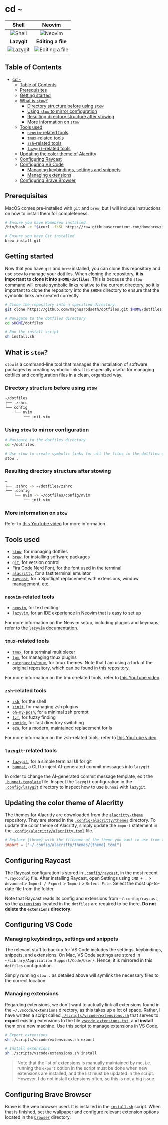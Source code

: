 # cd `~`

|            **Shell**            |             **Neovim**              |
| :-----------------------------: | :---------------------------------: |
|   ![Shell](/images/shell.png)   |    ![Neovim](/images/neovim.png)    |
|           **Lazygit**           |         **Editing a file**          |
| ![Lazygit](/images/lazygit.png) | ![Editing a file](/images/file.png) |

## Table of Contents

- [cd `~`](#cd-)
  - [Table of Contents](#table-of-contents)
  - [Prerequisites](#prerequisites)
  - [Getting started](#getting-started)
  - [What is `stow`?](#what-is-stow)
    - [Directory structure before using `stow`](#directory-structure-before-using-stow)
    - [Using `stow` to mirror configuration](#using-stow-to-mirror-configuration)
    - [Resulting directory structure after stowing](#resulting-directory-structure-after-stowing)
    - [More information on `stow`](#more-information-on-stow)
  - [Tools used](#tools-used)
    - [`neovim`-related tools](#neovim-related-tools)
    - [`tmux`-related tools](#tmux-related-tools)
    - [`zsh`-related tools](#zsh-related-tools)
    - [`lazygit`-related tools](#lazygit-related-tools)
  - [Updating the color theme of Alacritty](#updating-the-color-theme-of-alacritty)
  - [Configuring Raycast](#configuring-raycast)
  - [Configuring VS Code](#configuring-vs-code)
    - [Managing keybindings, settings and snippets](#managing-keybindings-settings-and-snippets)
    - [Managing extensions](#managing-extensions)
  - [Configuring Brave Browser](#configuring-brave-browser)

## Prerequisites

MacOS comes pre-installed with `git` and `brew`, but I will include instructions on how to install them for completeness.

```sh
# Ensure you have Homebrew installed
/bin/bash -c "$(curl -fsSL https://raw.githubusercontent.com/Homebrew/install/HEAD/install.sh)"

# Ensure you have Git installed
brew install git
```

## Getting started

Now that you have `git` and `brew` installed, you can clone this repository and use `stow` to manage your dotfiles. When cloning the repository, **it is important to clone it into `$HOME/dotfiles`**. This is because the `stow` command will create symbolic links relative to the current directory, so it is important to clone the repository into the `$HOME` directory to ensure that the symbolic links are created correctly.

```sh
# Clone the repository into a specified directory
git clone https://github.com/magnusrodseth/dotfiles.git $HOME/dotfiles

# Navigate to the dotfiles directory
cd $HOME/dotfiles

# Run the install script
sh install.sh
```

## What is `stow`?

`stow` is a command-line tool that manages the installation of software packages by creating symbolic links. It is especially useful for managing dotfiles and configuration files in a clean, organized way.

### Directory structure before using `stow`

```sh
~/dotfiles
├── .zshrc
└── config
    └── nvim
        └── init.vim
```

### Using `stow` to mirror configuration

```sh
# Navigate to the dotfiles directory
cd ~/dotfiles

# Use stow to create symbolic links for all the files in the dotfiles directory
stow .
```

### Resulting directory structure after stowing

```sh
~
├── .zshrc -> ~/dotfiles/zshrc
└── .config
    └── nvim -> ~/dotfiles/config/nvim
        └── init.vim

```

### More information on `stow`

Refer to [this YouTube video](https://www.youtube.com/watch?v=y6XCebnB9gs) for more information.

## Tools used

- [`stow`](https://www.gnu.org/software/stow/), for managing dotfiles
- [`brew`](https://brew.sh), for installing software packages
- [`git`](https://git-scm.com), for version control
- [Fira Code Nerd Font](https://www.nerdfonts.com/font-downloads), for the font used in the terminal
- [`alacritty`](https://github.com/alacritty/alacritty), for a fast terminal emulator
- [`raycast`](https://www.raycast.com/), for a Spotlight replacement with extensions, window management, etc.

### `neovim`-related tools

- [`neovim`](https://neovim.io), for text editing
- [`lazyvim`](https://www.lazyvim.org/), for an IDE experience in Neovim that is easy to set up

For more information on the Neovim setup, including plugins and keymaps, refer to the [`lazyvim` documentation](https://www.lazyvim.org/).

### `tmux`-related tools

- [`tmux`](https://github.com/tmux/tmux/wiki), for a terminal multiplexer
- [`tpm`](https://github.com/tmux-plugins/tpm), for managing tmux plugins
- [`catppuccin/tmux`](https://github.com/catppuccin/tmux), for tmux themes. Note that I am using a fork of the original repository, which can be found [in this repository](https://github.com/dreamsofcode-io/catppuccin-tmux).

For more information on the tmux-related tools, refer to [this YouTube video](https://www.youtube.com/watch?v=DzNmUNvnB04).

### `zsh`-related tools

- [`zsh`](https://www.zsh.org), for the shell
- [`zinit`](https://github.com/zdharma-continuum/zinit), for managing zsh plugins
- [`oh-my-posh`](https://ohmyposh.dev/docs/), for a minimal zsh prompt
- [`fzf`](https://github.com/junegunn/fzf), for fuzzy finding
- [`zoxide`](https://github.com/ajeetdsouza/zoxide), for fast directory switching
- [`eza`](https://github.com/eza-community/eza), for a modern, maintained replacement for ls

For more information on the zsh-related tools, refer to [this YouTube video](https://www.youtube.com/watch?v=ud7YxC33Z3w).

### `lazygit`-related tools

- [`lazygit`](https://github.com/jesseduffield/lazygit), for a simple terminal UI for git
- [`bunnai`](https://github.com/chhoumann/bunnai), a CLI to inject AI-generated commit messages into `lazygit`

In order to change the AI-generated commit message template, edit the [`.bunnai-template`](/.bunnai-template) file. Inspect the `lazygit` configuration in the [`.config/lazygit`](/.config/lazygit) directory to inspect how to use `bunnai` with `lazygit`.

## Updating the color theme of Alacritty

The themes for Alacritty are downloaded from the [`alacritty-theme`](https://github.com/alacritty/alacritty-theme) repository. They are stored in the [`.config/alacritty/themes`](/.config/alacritty/themes) directory. To update the color theme of Alacritty, simply update the `import` statement in the [`.config/alacritty/alacritty.toml`](/.config/alacritty/alacritty.toml) file.

```toml
# Replace {theme} with the filename of the theme you want to use from the `alacritty-theme` repository
import = ["~/.config/alacritty/themes/{theme}.toml"]
```

## Configuring Raycast

The Raycast configuration is stored in [`.config/raycast`](/.config/raycast), in the most recent `*.rayconfig` file. After installing Raycast, open Settings using `CMD + ,` > `Advanced` > `Import / Export` > `Import` > `Select File`. Select the most up-to-date file from the folder.

Note that Raycast reads its config and extensions from `~/.config/raycast`, so the [`extensions`](/.config/raycast/extensions/) located in the `dotfiles` are required to be there. **Do not delete the `extensions` directory**.

## Configuring VS Code

### Managing keybindings, settings and snippets

The relevant stuff to backup for VS Code includes the settings, keybindings, snippets, and extensions. On Mac, VS Code settings are stored in `~/Library/Application Support/Code/User/`. Hence, it is mirrored in this `dotfiles` configuration.

Simply running `stow .` as detailed above will symlink the necessary files to the correct location.

### Managing extensions

Regarding extensions, we don't want to actually link all extensions found in the `~/.vscode/extensions` directory, as this takes up a lot of space. Rather, I have written a script called [`./scripts/vscode/extensions.sh`](/scripts/vscode/extensions.sh) that serves to **export** existing extensions to the file [`vscode_extensions.txt`](/scripts/vscode/vscode_extensions.txt), and **install** them on a new machine. Use this script to manage extensions in VS Code.

```sh
# Export extensions
sh ./scripts/vscode/extensions.sh export

# Install extensions
sh ./scripts/vscode/extensions.sh install
```

> Note that the list of extensions is manually maintained by me, i.e. running the `export` option in the script must be done when new extensions are installed, and the list must be updated in the script. However, I do not install extensions often, so this is not a big issue.

## Configuring Brave Browser

Brave is the web browser used. It is installed in the [`install.sh`](/install.sh) script. When that is finished, set the wallpaper and configure relevant extension options located in the [`browser`](/browser) directory.
